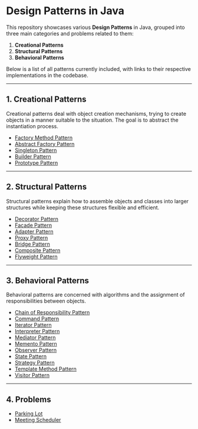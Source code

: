 # Design Patterns in Java

This repository showcases various **Design Patterns** in Java, grouped into three main categories and problems related to them:
1. **Creational Patterns**  
2. **Structural Patterns**  
3. **Behavioral Patterns**

Below is a list of all patterns currently included, with links to their respective implementations in the codebase.

---

## 1. Creational Patterns

Creational patterns deal with object creation mechanisms, trying to create objects in a manner suitable to the situation. The goal is to abstract the instantiation process.

- [Factory Method Pattern](src/main/java/org/vikram/factorymethoddesignpattern) 
- [Abstract Factory Pattern](src/main/java/org/vikram/abstractfactorypattern)
- [Singleton Pattern](src/main/java/org/vikram/singletonpattern)
- [Builder Pattern](src/main/java/org/vikram/builderpattern)   
- [Prototype Pattern](src/main/java/org/vikram/prototypepattern)  

---

## 2. Structural Patterns

Structural patterns explain how to assemble objects and classes into larger structures while keeping these structures flexible and efficient.

- [Decorator Pattern](src/main/java/org/vikram/decoratorpattern)
- [Facade Pattern](src/main/java/org/vikram/facadepattern)  
- [Adapter Pattern](src/main/java/org/vikram/adapterpattern)
- [Proxy Pattern](src/main/java/org/vikram/proxypattern)
- [Bridge Pattern](src/main/java/org/vikram/bridgepattern)  
- [Composite Pattern](src/main/java/org/vikram/compositepattern)  
- [Flyweight Pattern](src/main/java/org/vikram/flyweightpattern)  

---

## 3. Behavioral Patterns

Behavioral patterns are concerned with algorithms and the assignment of responsibilities between objects.

- [Chain of Responsibility Pattern](src/main/java/org/vikram/chainofresponsibilitypattern)  
- [Command Pattern](src/main/java/org/vikram/commandpattern)
- [Iterator Pattern](src/main/java/org/vikram/iteratorpattern)  
- [Interpreter Pattern](src/main/java/org/vikram/interpreterpattern)  
- [Mediator Pattern](src/main/java/org/vikram/mediatorpattern)  
- [Memento Pattern](src/main/java/org/vikram/mementopattern)  
- [Observer Pattern](src/main/java/org/vikram/observerpattern)  
- [State Pattern](src/main/java/org/vikram/statepattern)  
- [Strategy Pattern](src/main/java/org/vikram/strategypattern)  
- [Template Method Pattern](src/main/java/org/vikram/templatemethodpattern)  
- [Visitor Pattern](src/main/java/org/vikram/visitorpattern)

---

## 4. Problems

- [Parking Lot](src/main/java/org/vikram/problems/parkinglot/Main.java)
- [Meeting Scheduler](src/main/java/org/vikram/problems/meetingscheduler/Main.java)

